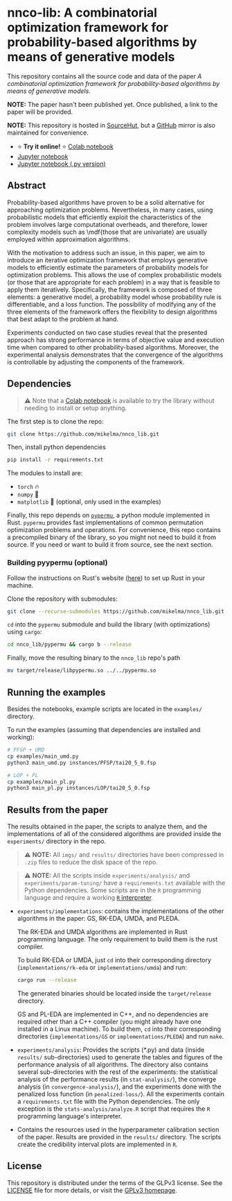 # nnco-lib: A combinatorial optimization framework for probability-based algorithms by means of generative models

This repository contains all the source code and data of the paper *A combinatorial optimization framework for probability-based algorithms by means of generative models*.

**NOTE:** The paper hasn't been published yet. Once published, a link to the paper will be provided.

**NOTE:** This repository is hosted in [SourceHut](https://git.sr.ht/~mikelma/nnco_lib),
but a [GitHub](https://github.com/mikelma/nnco_lib) mirror is also maintained
for convenience.

- ⭐ **Try it online!** ⭐ [Colab notebook](https://colab.research.google.com/drive/1BNtRUHaL6qe2E1CO1mxJORO4o-oPMP5f?usp=sharing)
- [Jupyter notebook](./A_combinatorial_optimization_framework_for_probability_based_algorithms_by_means_of_generative_models.ipynb)
- [Jupyter notebook (.py version)](./A_combinatorial_optimization_framework_for_probability_based_algorithms_by_means_of_generative_models.py)

## Abstract

Probability-based algorithms have proven to be a solid alternative for approaching optimization problems. Nevertheless, in many cases, using probabilistic models that efficiently exploit the characteristics of the problem involves large computational overheads, and therefore, lower complexity models such as \mdf{those that are univariate} are usually employed within approximation algorithms.

With the motivation to address such an issue, in this paper, we aim to introduce an iterative optimization framework that employs generative models to efficiently estimate the parameters of probability models for optimization problems. This allows the use of complex probabilistic models (or those that are appropriate for each problem) in a way that is feasible to apply them iteratively. Specifically, the framework is composed of three elements: a generative model, a probability model whose probability rule is differentiable, and a loss function. The possibility of modifying any of the three elements of the framework offers the flexibility to design algorithms that best adapt to the problem at hand.

Experiments conducted on two case studies reveal that the presented approach has strong performance in terms of objective value and execution time when compared to other probability-based algorithms.
Moreover, the experimental analysis demonstrates that the convergence of the algorithms is controllable by adjusting the components of the framework.

## Dependencies

> ⚠️ Note that a [Colab notebook](https://colab.research.google.com/drive/1BNtRUHaL6qe2E1CO1mxJORO4o-oPMP5f?usp=sharing) is available to try the library without needing to install or setup anything.

The first step is to clone the repo:

```bash
git clone https://github.com/mikelma/nnco_lib.git
```

Then, install python dependencies

```bash
pip install -r requirements.txt
```

The modules to install are:

* `torch` 🔥
* `numpy` 🐍
* `matplotlib` 🎨 (optional, only used in the examples)

Finally, this repo depends on [`pypermu`](https://github.com/mikelma/pypermu), a python module implemented in Rust. `pypermu` provides fast
implementations of common permutation optimization problems and operations. For convenience, this repo contains a precompiled binary of the library,
so you might not need to build it from source. If you need or want to build it from source, see the next section.

### Building pyypermu (optional)

Follow the instructions on Rust's website ([here](https://www.rust-lang.org/learn/get-started)) to set up Rust in your machine.

Clone the repository with submodules:

```bash
git clone --recurse-submodules https://github.com/mikelma/nnco_lib.git
```

`cd` into the `pypermu` submodule and build the library (with optimizations) using `cargo`:

```bash
cd nnco_lib/pypermu && cargo b --release
```

Finally, move the resulting binary to the `nnco_lib` repo's path
```bash
mv target/release/libpypermu.so ../../pypermu.so
```

## Running the examples

Besides the notebooks, example scripts are located in the `examples/` directory.

To run the examples (assuming that dependencies are installed and working):

```bash
# PFSP + UMD
cp examples/main_umd.py
python3 main_umd.py instances/PFSP/tai20_5_0.fsp

# LOP + PL
cp examples/main_pl.py
python3 main_pl.py instances/LOP/tai20_5_0.fsp
```

## Results from the paper

The results obtained in the paper, the scripts to analyze them, and
the implementations of all of the considered algorithms are provided
inside the `experiments/` directory in the repo.

> ⚠️ **NOTE:** All `imgs/` and `results/` directories have been compressed in `.zip` files to reduce the disk space of the repo.

> ⚠️ **NOTE:** All the scripts inside `experiments/analysis/` and `experiments/param-tuning/` have a `requirements.txt` available with the Python dependencies. Some scripts are in the `R` programming language and require a working [`R` interpreter](https://www.r-project.org/).


- `experiments/implementations`: contains the implementations of the
  other algorithms in the paper: GS, RK-EDA, UMDA, and PLEDA.

  The RK-EDA and UMDA algorithms are implemented in Rust programming
  language. The only requirement to build them is the rust compiler.

  To build RK-EDA or UMDA, just `cd` into their corresponding
  directory (`implementations/rk-eda` or `implementations/umda`) and
  run:

  ```bash
  cargo run --release
  ```

  The generated binaries should be located inside the `target/release`
  directory.

  GS and PL-EDA are implemented in C++, and no dependencies are
  required other than a C++ compiler (you might already have one
  installed in a Linux machine). To build them, `cd` into their
  corresponding directories (`implementations/GS` or
  `implementations/PLEDA`) and run `make`.

- `experiments/analysis`: Provides the scripts (*.py) and data (inside
  `results/` sub-directories) used to generate the tables and figures
  of the performance analysis of all algorithms. The directory also
  contains several sub-directories with the rest of the experiments:
  the statistical analysis of the performance results (in
  `stat-analysis/`), the converge analysis (in
  `convergence-analysis/`), and the experiments done with the
  penalized loss function (in `penalized-loss/`). All the
  experiments contain a `requirements.txt` file with the Python
  dependencies. The only exception is the `stats-analysis/analyze.R`
  script that requires the `R` programming language's interpreter.


-  Contains the resources used in the hyperparameter calibration
   section of the paper. Results are provided in the `results/`
   directory. The scripts create the credibility
   interval plots are implemented in `R`.

## License

This repository is distributed under the terms of the GLPv3
license. See the [LICENSE](./LICENSE) file for more details, or visit
the [GPLv3 homepage](https://www.gnu.org/licenses/gpl-3.0.en.html).
